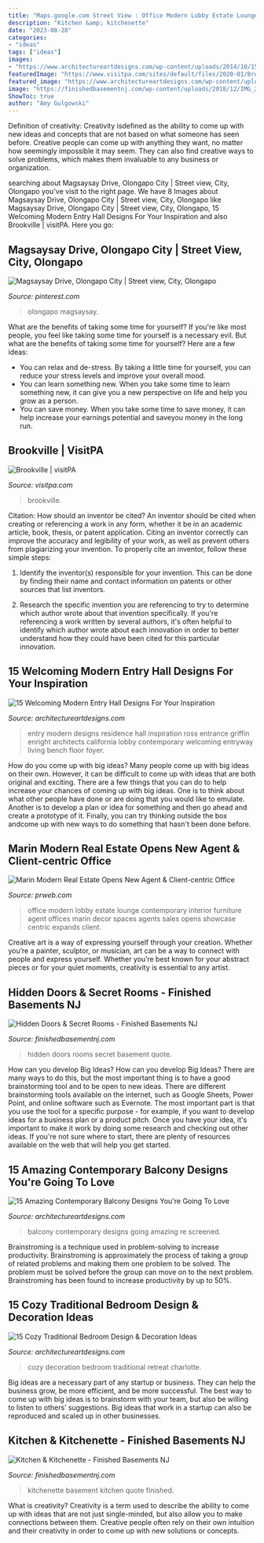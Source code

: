 ```yaml
---
title: "Maps.google.com Street View : Office Modern Lobby Estate Lounge Contemporary Interior Furniture Agent Offices Marin Decor Spaces Agents Sales Opens Showcase Centric Expands Client"
description: "Kitchen &amp; kitchenette"
date: "2023-08-28"
categories:
- "ideas"
tags: ["ideas"]
images:
- "https://www.architectureartdesigns.com/wp-content/uploads/2014/10/15-Cozy-Traditional-Bedroom-Design-Decoration-Ideas-14-630x861.jpg"
featuredImage: "https://www.visitpa.com/sites/default/files/2020-01/Brookville-downtown.jpg"
featured_image: "https://www.architectureartdesigns.com/wp-content/uploads/2017/06/15-Amazing-Contemporary-Balcony-Designs-Youre-Going-To-Love-14-630x881.jpg"
image: "https://finishedbasementnj.com/wp-content/uploads/2018/12/IMG_2892.jpg"
ShowToc: true
author: "Amy Gulgowski"
---
```



Definition of creativity:
Creativity isdefined as the ability to come up with new ideas and concepts that are not based on what someone has seen before. Creative people can come up with anything they want, no matter how seemingly impossible it may seem. They can also find creative ways to solve problems, which makes them invaluable to any business or organization.

	

		
searching about Magsaysay Drive, Olongapo City | Street view, City, Olongapo you've visit to the right page. We have 8 Images about Magsaysay Drive, Olongapo City | Street view, City, Olongapo like Magsaysay Drive, Olongapo City | Street view, City, Olongapo, 15 Welcoming Modern Entry Hall Designs For Your Inspiration and also Brookville | visitPA. Here you go:
		
    
## Magsaysay Drive, Olongapo City | Street View, City, Olongapo

<img loading=lazy src="https://i.pinimg.com/736x/40/84/e2/4084e2027c8489ffce8d854b7a735be8.jpg" onerror="this.onerror=null;this.src='https://tse2.mm.bing.net/th?id=OIP.ZKgolo5-3zIwVxU1RF-8JwHaJ3&amp;pid=15.1';" alt="Magsaysay Drive, Olongapo City | Street view, City, Olongapo">

_Source: pinterest.com_

>olongapo magsaysay. 

	

What are the benefits of taking some time for yourself?
If you're like most people, you feel like taking some time for yourself is a necessary evil. But what are the benefits of taking some time for yourself? Here are a few ideas: 
- You can relax and de-stress. By taking a little time for yourself, you can reduce your stress levels and improve your overall mood. 
- You can learn something new. When you take some time to learn something new, it can give you a new perspective on life and help you grow as a person. 
- You can save money. When you take some time to save money, it can help increase your earnings potential and saveyou money in the long run.

    
## Brookville | VisitPA

<img loading=lazy src="https://www.visitpa.com/sites/default/files/2020-01/Brookville-downtown.jpg" onerror="this.onerror=null;this.src='https://tse2.mm.bing.net/th?id=OIP.OVDYuSVf8jvwD__oe7qwsgHaDU&amp;pid=15.1';" alt="Brookville | visitPA">

_Source: visitpa.com_

>brookville. 

	

Citation: How should an inventor be cited?
An inventor should be cited when creating or referencing a work in any form, whether it be in an academic article, book, thesis, or patent application. Citing an inventor correctly can improve the accuracy and legibility of your work, as well as prevent others from plagiarizing your invention. To properly cite an inventor, follow these simple steps:
1. Identify the inventor(s) responsible for your invention. This can be done by finding their name and contact information on patents or other sources that list inventors.

2. Research the specific invention you are referencing to try to determine which author wrote about that invention specifically. If you're referencing a work written by several authors, it's often helpful to identify which author wrote about each innovation in order to better understand how they could have been cited for this particular innovation.


    
## 15 Welcoming Modern Entry Hall Designs For Your Inspiration

<img loading=lazy src="https://www.architectureartdesigns.com/wp-content/uploads/2014/09/15-Welcoming-Modern-Entry-Hall-Designs-For-Your-Inspiration-12-630x930.jpg" onerror="this.onerror=null;this.src='https://tse4.mm.bing.net/th?id=OIP.Kh_LeXh4kmIQ2TiHtETn-QHaK7&amp;pid=15.1';" alt="15 Welcoming Modern Entry Hall Designs For Your Inspiration">

_Source: architectureartdesigns.com_

>entry modern designs residence hall inspiration ross entrance griffin enright architects california lobby contemporary welcoming entryway living bench floor foyer. 

	

How do you come up with big ideas?
Many people come up with big ideas on their own. However, it can be difficult to come up with ideas that are both original and exciting. There are a few things that you can do to help increase your chances of coming up with big ideas. One is to think about what other people have done or are doing that you would like to emulate. Another is to develop a plan or idea for something and then go ahead and create a prototype of it. Finally, you can try thinking outside the box andcome up with new ways to do something that hasn't been done before.

    
## Marin Modern Real Estate Opens New Agent &amp; Client-centric Office

<img loading=lazy src="http://ww1.prweb.com/prfiles/2012/05/01/9466516/lounge.jpg" onerror="this.onerror=null;this.src='https://tse2.mm.bing.net/th?id=OIP.MCiinaE4lLe2GtQW9SNh5wHaEw&amp;pid=15.1';" alt="Marin Modern Real Estate Opens New Agent &amp; Client-centric Office">

_Source: prweb.com_

>office modern lobby estate lounge contemporary interior furniture agent offices marin decor spaces agents sales opens showcase centric expands client. 

	

Creative art is a way of expressing yourself through your creation. Whether you’re a painter, sculptor, or musician, art can be a way to connect with people and express yourself. Whether you’re best known for your abstract pieces or for your quiet moments, creativity is essential to any artist.

    
## Hidden Doors &amp; Secret Rooms - Finished Basements NJ

<img loading=lazy src="https://finishedbasementnj.com/wp-content/uploads/2018/12/IMG_2892.jpg" onerror="this.onerror=null;this.src='https://tse3.mm.bing.net/th?id=OIP.SjbiZ7J0xI-ZQYHRB-wVlAHaJ4&amp;pid=15.1';" alt="Hidden Doors &amp; Secret Rooms - Finished Basements NJ">

_Source: finishedbasementnj.com_

>hidden doors rooms secret basement quote. 

	

How can you develop Big Ideas?
How can you develop Big Ideas? There are many ways to do this, but the most important thing is to have a good brainstorming tool and to be open to new ideas. There are different brainstorming tools available on the internet, such as Google Sheets, Power Point, and online software such as Evernote. The most important part is that you use the tool for a specific purpose - for example, if you want to develop ideas for a business plan or a product pitch. Once you have your idea, it's important to make it work by doing some research and checking out other ideas. If you're not sure where to start, there are plenty of resources available on the web that will help you get started.

    
## 15 Amazing Contemporary Balcony Designs You&#039;re Going To Love

<img loading=lazy src="https://www.architectureartdesigns.com/wp-content/uploads/2017/06/15-Amazing-Contemporary-Balcony-Designs-Youre-Going-To-Love-14-630x881.jpg" onerror="this.onerror=null;this.src='https://tse3.mm.bing.net/th?id=OIP.ggm_tI2NVw2WesCgqFS7qgHaKW&amp;pid=15.1';" alt="15 Amazing Contemporary Balcony Designs You&#039;re Going To Love">

_Source: architectureartdesigns.com_

>balcony contemporary designs going amazing re screened. 

	

Brainstroming is a technique used in problem-solving to increase productivity. Brainstroming is approximately the process of taking a group of related problems and making them one problem to be solved. The problem must be solved before the group can move on to the next problem. Brainstroming has been found to increase productivity by up to 50%.

    
## 15 Cozy Traditional Bedroom Design &amp; Decoration Ideas

<img loading=lazy src="https://www.architectureartdesigns.com/wp-content/uploads/2014/10/15-Cozy-Traditional-Bedroom-Design-Decoration-Ideas-14-630x861.jpg" onerror="this.onerror=null;this.src='https://tse2.mm.bing.net/th?id=OIP.QDCNI4eaFQVcxWn_erZZfQHaKH&amp;pid=15.1';" alt="15 Cozy Traditional Bedroom Design &amp; Decoration Ideas">

_Source: architectureartdesigns.com_

>cozy decoration bedroom traditional retreat charlotte. 

	

Big ideas are a necessary part of any startup or business. They can help the business grow, be more efficient, and be more successful. The best way to come up with big ideas is to brainstorm with your team, but also be willing to listen to others’ suggestions. Big ideas that work in a startup can also be reproduced and scaled up in other businesses.

    
## Kitchen &amp; Kitchenette - Finished Basements NJ

<img loading=lazy src="https://finishedbasementnj.com/wp-content/uploads/2018/12/IMG_5118.jpg" onerror="this.onerror=null;this.src='https://tse1.mm.bing.net/th?id=OIP.fFizBc2-lc4J0Ng9v2RkUgHaJ4&amp;pid=15.1';" alt="Kitchen &amp; Kitchenette - Finished Basements NJ">

_Source: finishedbasementnj.com_

>kitchenette basement kitchen quote finished. 

	

What is creativity?
Creativity is a term used to describe the ability to come up with ideas that are not just single-minded, but also allow you to make connections between them. Creative people often rely on their own intuition and their creativity in order to come up with new solutions or concepts.

